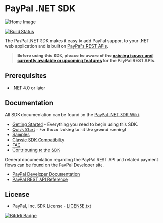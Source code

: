 # PayPal .NET SDK

![Home Image](https://raw.githubusercontent.com/wiki/paypal/PayPal-NET-SDK/images/homepage.jpg)

[![Build Status](https://ci.appveyor.com/api/projects/status/github/paypal/paypal-net-sdk?svg=true)](https://ci.appveyor.com/project/paypal/paypal-net-sdk)

The PayPal .NET SDK makes it easy to add PayPal support to your .NET web application and is built on [PayPal's REST APIs](https://developer.paypal.com/docs/api/).

> **Before using this SDK, please be aware of the [existing issues and currently available or upcoming features](https://github.com/paypal/rest-api-sdk-python/wiki/Existing-Issues-and-Unavailable%5CUpcoming-features) for the PayPal REST APIs.**

## Prerequisites

* .NET 4.0 or later

## Documentation

All SDK documentation can be found on the [PayPal .NET SDK Wiki](https://github.com/paypal/PayPal-NET-SDK/wiki).

* [Getting Started](https://github.com/paypal/PayPal-NET-SDK/wiki#getting-started) - Everything you need to begin using this SDK.
* [Quick Start](https://github.com/paypal/PayPal-NET-SDK/wiki/Quick-Start) - For those looking to hit the ground running!
* [Samples](https://github.com/paypal/PayPal-NET-SDK/wiki/Samples)
* [Classic SDK Compatibility](https://github.com/paypal/PayPal-NET-SDK/wiki/Classic-SDK-Compatibility)
* [FAQ](https://github.com/paypal/PayPal-NET-SDK/wiki/Frequently-Asked-Questions)
* [Contributing to the SDK](https://github.com/paypal/PayPal-NET-SDK/wiki/Contributing-to-the-SDK)

General documentation regarding the PayPal REST API and related payment flows can be found on the [PayPal Developer](https://developer.paypal.com/) site. 

* [PayPal Developer Documentation](https://developer.paypal.com/docs/)
* [PayPal REST API Reference](https://developer.paypal.com/webapps/developer/docs/api/)

## License

* PayPal, Inc. SDK License - [LICENSE.txt](https://github.com/paypal/PayPal-NET-SDK/blob/master/LICENSE.txt)

[![Bitdeli Badge](https://d2weczhvl823v0.cloudfront.net/paypal/PayPal-NET-SDK/trend.png)](https://bitdeli.com/free "Bitdeli Badge")

